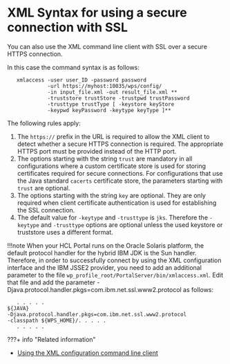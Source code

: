 # XML Syntax for using a secure connection with SSL

You can also use the XML command line client with SSL over a secure HTTPS connection.

In this case the command syntax is as follows:

```
   xmlaccess -user user_ID -password password 
             -url https://myhost:10035/wps/config/ 
             -in input_file.xml -out result_file.xml ** 
             -truststore trustStore -trustpwd trustPassword 
             -trusttype trustType [ -keystore keyStore 
             -keypwd keyPassword -keytype keyType ]**
```

The following rules apply:

1.  The `https://` prefix in the URL is required to allow the XML client to detect whether a secure HTTPS connection is required. The appropriate HTTPS port must be provided instead of the HTTP port.
2.  The options starting with the string `trust` are mandatory in all configurations where a custom certificate store is used for storing certificates required for secure connections. For configurations that use the Java standard `cacerts` certificate store, the parameters starting with `trust` are optional.
3.  The options starting with the string `key` are optional. They are only required when client certificate authentication is used for establishing the SSL connection.
4.  The default value for `-keytype` and `-trusttype` is `jks`. Therefore the `-keytype` and `-trusttype` options are optional unless the used keystore or truststore uses a different format.

!!!note
   When your HCL Portal runs on the Oracle Solaris platform, the default protocol handler for the hybrid IBM JDK is the Sun handler. Therefore, in order to successfully connect by using the XML configuration interface and the IBM JSSE2 provider, you need to add an additional parameter to the file `wp_profile_root/PortalServer/bin/xmlaccess.xml`. Edit that file and add the parameter -Djava.protocol.handler.pkgs=com.ibm.net.ssl.www2.protocol as follows:

```
   . . . . .
${JAVA}                                                              
-Djava.protocol.handler.pkgs=com.ibm.net.ssl.www2.protocol           
-classpath ${WPS_HOME}/. . . . .
   . . . . .
```

???+ info "Related information"  
   -  [Using the XML configuration command line client](../../../../../../portal_admin_tools/xml_config_interface/working_xml_config_interface/using_xml_config_cmd_line/index.md)

